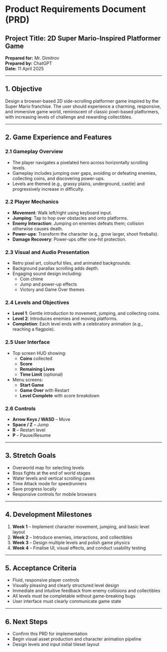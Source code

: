 # **Product Requirements Document (PRD)**

## **Project Title:** 2D Super Mario-Inspired Platformer Game

**Prepared for:** Mr. Dimitrov  
**Prepared by:** ChatGPT  
**Date:** 11 April 2025

---

## **1. Objective**

Design a browser-based 2D side-scrolling platformer game inspired by the Super Mario franchise. The user should experience a charming, responsive, and immersive game world, reminiscent of classic pixel-based platformers, with increasing levels of challenge and rewarding collectibles.

---

## **2. Game Experience and Features**

### **2.1 Gameplay Overview**

- The player navigates a pixelated hero across horizontally scrolling levels.
- Gameplay includes jumping over gaps, avoiding or defeating enemies, collecting coins, and discovering power-ups.
- Levels are themed (e.g., grassy plains, underground, castle) and progressively increase in difficulty.

### **2.2 Player Mechanics**

- **Movement**: Walk left/right using keyboard input.
- **Jumping**: Tap to hop over obstacles and onto platforms.
- **Enemy Interaction**: Jumping on enemies defeats them; collision otherwise causes death.
- **Power-ups**: Transform the character (e.g., grow larger, shoot fireballs).
- **Damage Recovery**: Power-ups offer one-hit protection.

### **2.3 Visual and Audio Presentation**

- Retro pixel art, colourful tiles, and animated backgrounds.
- Background parallax scrolling adds depth.
- Engaging sound design including:
    - Coin chime
    - Jump and power-up effects
    - Victory and Game Over themes

### **2.4 Levels and Objectives**

- **Level 1**: Gentle introduction to movement, jumping, and collecting coins.
- **Level 2**: Introduces enemies and moving platforms.
- **Completion**: Each level ends with a celebratory animation (e.g., reaching a flagpole).

### **2.5 User Interface**

- Top screen HUD showing:
    - **Coins** collected
    - **Score**
    - **Remaining Lives**
    - **Time Limit** (optional)
- Menu screens:
    - **Start Game**
    - **Game Over** with Restart
    - **Level Complete** with score breakdown

### **2.6 Controls**

- **Arrow Keys / WASD** – Move
- **Space / Z** – Jump
- **R** – Restart level
- **P** – Pause/Resume

---

## **3. Stretch Goals**

- Overworld map for selecting levels
- Boss fights at the end of world stages
- Water levels and vertical scrolling caves
- Time Attack mode for speedrunners
- Save progress locally
- Responsive controls for mobile browsers

---

## **4. Development Milestones**

1. **Week 1** – Implement character movement, jumping, and basic level layout
2. **Week 2** – Introduce enemies, interactions, and collectibles
3. **Week 3** – Design multiple levels and polish game physics
4. **Week 4** – Finalise UI, visual effects, and conduct usability testing

---

## **5. Acceptance Criteria**

- Fluid, responsive player controls
- Visually pleasing and clearly structured level design
- Immediate and intuitive feedback from enemy collisions and collectibles
- All levels must be completable without game-breaking bugs
- User interface must clearly communicate game state

---

## **6. Next Steps**

- Confirm this PRD for implementation
- Begin visual asset production and character animation pipeline
- Design levels and input initial tileset layout
